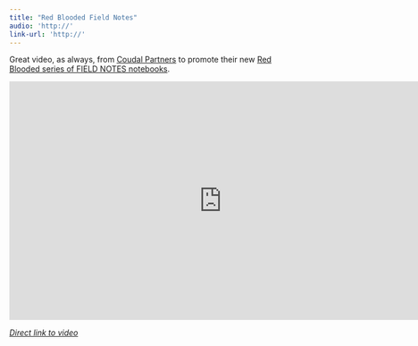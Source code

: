 ```yaml
---
title: "Red Blooded Field Notes"
audio: 'http://'
link-url: 'http://'
---
```

<p>Great video, as always, from <a href="http://coudal.com/">Coudal Partners</a> to promote their new <a href="http://fieldnotesbrand.com/redblooded/">Red Blooded series of FIELD NOTES notebooks</a>.</p>
<p><iframe src="http://player.vimeo.com/video/36086669?title=0&amp;byline=0&amp;portrait=0&amp;color=ffffff" width="759" height="427" frameborder="0" webkitAllowFullScreen mozallowfullscreen allowFullScreen></iframe></p>
<p><em><a href="http://vimeo.com/36086669">Direct link to video</a></em></p>
